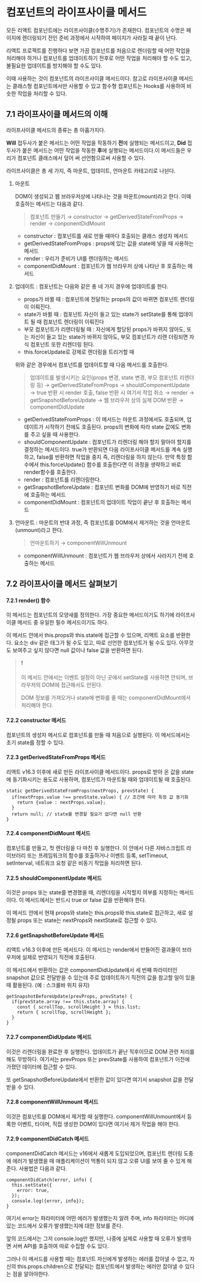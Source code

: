 # 컴포넌트의 라이프사이클 메서드

모든 리액트 컴포넌트에는 라이프사이클(수명주기)가 존재한다. 컴포넌트의 수명은 페이지에 렌더링되기 전인 준비 과정에서 시작하여 페이지가 사라질 때 끝이 난다.

리액트 프로젝트를 진행하다 보면 가끔 컴포넌트를 처음으로 렌더링할 때 어떤 작업을 처리해야 하거나 컴포넌트를 업데이트하기 전후로 어떤 작업을 처리해야 할 수도 있고, 불필요한 업데이트를 방지해야 할 수도 있다.

이때 사용하는 것이 컴포넌트의 라이프사이클 메서드이다. 참고로 라이프사이클 메서드는 클래스형 컴포넌트에서만 사용할 수 있고 함수형 컴포넌트는 Hooks를 사용하여 비슷한 작업을 처리할 수 있다.

## 7.1 라이프사이클 메서드의 이해

라이프사이클 메서드의 종류는 총 아홉가지다.

<b>Will</b> 접두사가 붙은 메서드는 어떤 작업을 작동하기 <b>전</b>에 실행되는 메서드이고, <b>Did</b> 접두사가 붙은 메서드는 어떤 작업을 작동한 <b>후</b>에 실행되는 메서드이다.이 메서드들은 우리가 컴포넌트 클래스에서 덮어 써 선언함으로써 사용할 수 있다. 

라이프사이클은 총 세 가지, 즉 마운트, 업데이트, 언마운트 카테고리로 나뉜다.

1. 마운트

   DOM이 생성되고 웹 브라우저상에 나타나는 것을 마운트(mount)라고 한다. 이때 호출하는 메서드는 다음과 같다.

   > 컴포넌트 만들기 → constructor → getDerivedStateFromProps → render → conponentDidMount

   - constructor : 컴포넌트를 새로 만들 때마다 호출되는 클래스 생성자 메서드
   - getDerivedStateFromProps : props에 있는 값을 state에 넣을 때 사용하는 메서드
   - render : 우리가 준비가 UI를 렌더링하는 메서드
   - componentDidMount : 컴포넌트가 웹 브라우저 상에 나타난 후 호출하는 메서드

2. 업데이트 : 컴포넌트는 다음와 같은 총 네 가지 경우에 업데이트를 한다.

   - props가 바뀔 때 : 컴포넌트에 전달하는 props의 값이 바뀌면 컴포넌트 렌더링이 이뤄진다.
   - state가 바뀔 때 : 컴포넌트 자신이 들고 있는 state가 setState를 통해 업데이트 될 때 컴포넌트 렌더링이 이뤄진다
   - 부모 컴포넌트가 리렌더링될 때 : 자신에게 할당된 props가 바뀌지 않아도, 또는 자신이 들고 있는 state가 바뀌지 않아도, 부모 컴포넌트가 리렌    더링되면 자식 컴포넌트 또한 리렌더링 된다.
   - this.forceUpdate로 강제로 렌더링을 트리거할 때

   위와 같은 경우에서 컴포넌트를 업데이트할 때 다음 메서드를 호출한다.

   > 업데이트를 발생시키는 요인(props 변경, state 변경, 부모 컴포넌트 리렌더링 등) → getDerivedStateFromProps → shouldComponentUpdate → true 반환 시 render 호출, false 반환 시 여기서 작업 취소  → render → getSnapshotBeforeUpdate → 웹 브라우저 상의 실제 DOM 반환 → componentDidUpdate

   - getDerivedStateFromProps : 이 메서드는 마운트 과정에서도 호출되며, 업데이트가 시작하기 전에도 호출된다. props의 변화에 따라 state 값에도 변화를 주고 싶을 때 사용한다.
   - shouldComponentUpdate : 컴포넌트가 리렌더링 해야 할지 말아야 할지를 결정하는 메서드이다. true가 반환되면 다음 라이프사이클 메서드를 계속 실행하고, false를 반환하면 작업을 중지 즉, 리렌더링을 하지 않는다. 만약 특정 함수에서 this.forceUpdate() 함수를 호출한다면 이 과정을 생략하고 바로 render함수를 호출한다.
   - render : 컴포넌트를 리렌더링한다.
   - getSnapshotBeforeUpdate : 컴포넌트 변화를 DOM에 반영하기 바로 직전에 호출하는 메서드
   - componentDidMount : 컴포넌트의 업데이트 작업이 끝난 후 호출하는 메서드

3. 언마운트 : 마운트의 반대 과정, 즉 컴포넌트를 DOM에서 제거하는 것을 언마운트(unmount)라고 한다.

   > 언마운트하기 → componentWillUnmount

   - componentWillUnmount : 컴포넌트가 웹 브라우저 상에서 사라지기 전에 호출하는 메서드

## 7.2 라이프사이클 메서드 살펴보기

#### 7.2.1 render() 함수

이 메서드는 컴포넌트의 모양새를 정의한다. 가장 중요한 메서드이기도 하기에 라이프사이클 메서드 중 유일한 필수 메서드이기도 하다.

이 메서드 안에서 this.props와 this.state에 접근할 수 있으며, 리액트 요소를 반환한다. 요소는 div 같은 태그가 될 수도 있고, 따로 선언한 컴포넌트가 될 수도 있다. 아무것도 보여주고 싶지 않다면 null 값이나 false 값을 반환하면 된다.

> ❗️
>
> 이 메서드 안에서는 이벤트 설정이 아닌 곳에서 setState를 사용하면 안되며, 브라우저의 DOM에 접근해서도 안된다.
>
> DOM 정보를 가져오거나 state에 변화를 줄 때는 componentDidMount에서 처리해야 한다.

#### 7.2.2 constructor 메서드

컴포넌트의 생성자 메서드로 컴포넌트를 만들 때 처음으로 실행된다. 이 메서드에서는 초기 state를 정할 수 있다.

#### 7.2.3 getDerivedStateFromProps 메서드

리액트 v16.3 이후에 새로 만든 라이프사이클 메서드이다. props로 받아 온 값을 state에 동기화시키는 용도로 사용하며, 컴포넌트가 마운트될 때와 업데이트될 때 호출된다.

```react
static getDerivedStateFromProps(nextProps, prevState) {
  if(nextProps.value !== prevState.value) { // 조건에 따라 특정 값 동기화
    return {value : nextProps.value};
  }
  return null; // state를 변경할 필요가 없다면 null 반환 
}
```

#### 7.2.4 componentDidMount 메서드

컴포넌트를 만들고, 첫 렌더링을 다 마친 후 실행한다. 이 안에서 다른 자바스크립트 라이브러리 또는 프레임워크의 함수를 호출하거나 이벤트 등록, setTimeout, setInterval, 네트워크 요청 같은 비동기 작업을 처리하면 된다.

#### 7.2.5 shouldComponentUpdate 메서드

이것은 props 또는 state를 변경했을 때, 리렌더링을 시작할지 여부를 지정하는 메서드이다. 이 메서드에서는 반드시 true or false 값을 반환해야 한다. 

이 메서드 안에서 현재 props와 state는 this.props와 this.state로 접근하고, 새로 설정될 props 또는 state는 nextProps와 nextState로 접근할 수 있다.

#### 7.2.6 getSnapshotBeforeUpdate 메서드

리액트 v16.3 이후에 만든 메서드다. 이 메서드는 render에서 만들어진 결과물이 브라우저에 실제로 반영되기 직전에 호출된다.

이 메서드에서 반환하는 값은 componentDidUpdate에서 세 번째 파라미터인 snapshot 값으로 전달받을 수 있는데 주로 업데이트하기 직전의 값을 참고할 일이 있을 때 활용된다. (예 : 스크롤바 위치 유지)

```react
getSnapshotBeforeUpdate(prevProps, prevState) {
  if(prevState.array !== this.state.array) {
    const { scrollTop, scrollHeight } = this.list;
    return { scrollTop, scrollHeight };
  }
}
```

#### 7.2.7 componentDidUpdate 메서드

이것은 리렌더링을 완료한 후 실행한다. 업데이트가 끝난 직후이므로 DOM 관련 처리를 해도 무방하다. 여기서는 prevProps 또는 prevState를 사용하여 컴포넌트가 이전에 가졌던 데이터에 접근할 수 있다. 

또 getSnapshotBeforeUpdate에서 반환한 값이 있다면 여기서 snapshot 값을 전달받을 수 있다.

#### 7.2.8 componentWillUnmount 메서드

이것은 컴포넌트를 DOM에서 제거할 때 실행한다. componentWillUnmount에서 등록한 이벤트, 타이머, 직접 생성한 DOM이 있다면 여기서 제거 작업을 해야 한다.

#### 7.2.9 componentDidCatch 메서드

componentDidCatch 메서드는 v16에서 새롭게 도입되었으며, 컴포넌트 렌더링 도중에 에러가 발생했을 때 애플리케이션이 먹통이 되지 않고 오류 UI를 보여 줄 수 있게 해준다. 사용법은 다음과 같다.

```react
componentDidCatch(error, info) {
  this.setState({
    error: true,
  });
  console.log({error, info});
}
```

여기서 error는 파라미터에 어떤 에러가 발생했는지 알려 주며, info 파라미터는 어디에 있는 코드에서 오류가 발생했는지에 대한 정보를 준다.

앞의 코드에서는 그저 console.log만 했지만, 나중에 실제로 사용할 때 오류가 발생하면 서버 API를 호출하여 따로 수집할 수도 있다.

그러나 이 메서드를 사용할 때는 컴포넌트 자신에게 발생하는 에러를 잡아낼 수 없고, 자신의 this.props.children으로 전달되는 컴포넌트에서 발생하는 에러만 잡아낼 수 있다는 점을  알아야한다.

